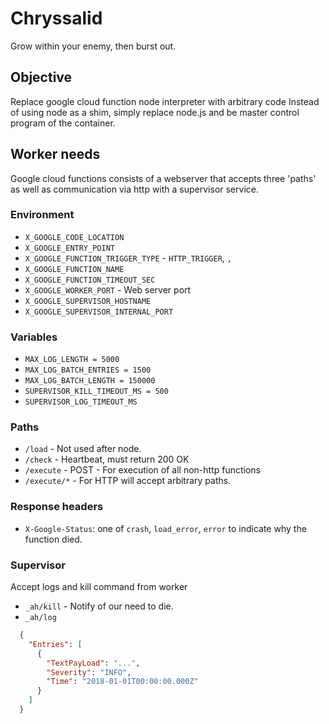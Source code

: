 # Chryssalid
Grow within your enemy, then burst out.

## Objective
Replace google cloud function node interpreter with arbitrary code
Instead of using node as a shim, simply replace node.js and be master control program of the container.

## Worker needs
Google cloud functions consists of a webserver that accepts
three 'paths' as well as communication via http with a supervisor
service.

### Environment
* `X_GOOGLE_CODE_LOCATION`
* `X_GOOGLE_ENTRY_POINT`
* `X_GOOGLE_FUNCTION_TRIGGER_TYPE` - `HTTP_TRIGGER`, ``, ``
* `X_GOOGLE_FUNCTION_NAME`
* `X_GOOGLE_FUNCTION_TIMEOUT_SEC`
* `X_GOOGLE_WORKER_PORT` - Web server port
* `X_GOOGLE_SUPERVISOR_HOSTNAME`
* `X_GOOGLE_SUPERVISOR_INTERNAL_PORT`

### Variables
* `MAX_LOG_LENGTH = 5000`
* `MAX_LOG_BATCH_ENTRIES = 1500`
* `MAX_LOG_BATCH_LENGTH = 150000`
* `SUPERVISOR_KILL_TIMEOUT_MS = 500`
* `SUPERVISOR_LOG_TIMEOUT_MS`


### Paths
* `/load` - Not used after node.
* `/check` - Heartbeat, must return 200 OK
* `/execute` - POST - For execution of all non-http functions
* `/execute/*` - For HTTP will accept arbitrary paths.

### Response headers
* `X-Google-Status`: one of `crash`, `load_error`, `error` to indicate why the function died.

### Supervisor
Accept logs and kill command from worker

* `_ah/kill` - Notify of our need to die.
* `_ah/log`
```json
  {
    "Entries": [
      {
        "TextPayLoad": "...",
        "Severity": "INFO",
        "Time": "2018-01-01T00:00:00.000Z"
      }
    ]
  }
```
